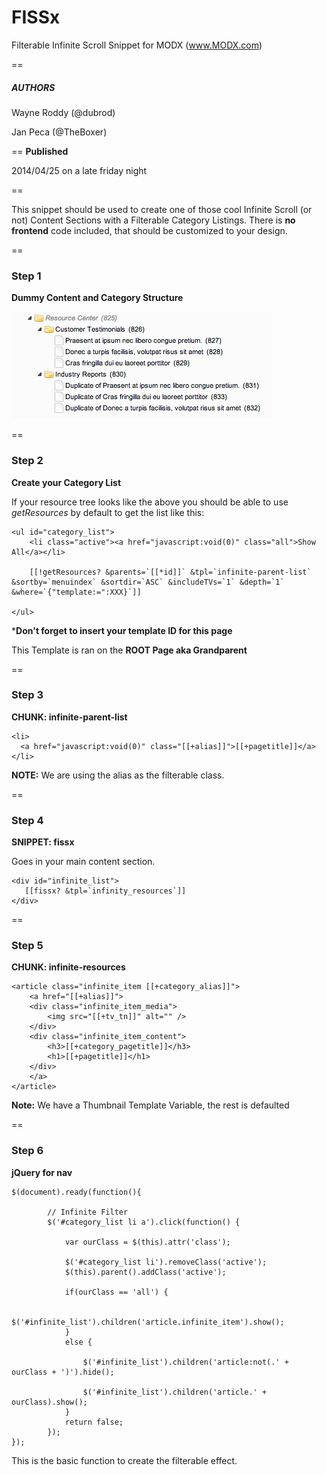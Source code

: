 FISSx
=====

Filterable Infinite Scroll Snippet for MODX (www.MODX.com)

==
##### AUTHORS #####

Wayne Roddy (@dubrod)

Jan Peca    (@TheBoxer)

==
**Published**

2014/04/25 on a late friday night

==

This snippet should be used to create one of those cool Infinite Scroll (or not) Content Sections with a Filterable Category Listings. There is **no frontend** code included, that should be customized to your design.

==

### Step 1 ###

**Dummy Content and Category Structure**

![resource tree](screencasts/demo-resources.jpg "Resource Tree")

==

### Step 2 ###

**Create your Category List**

If your resource tree looks like the above you should be able to use *getResources* by default to get the list like this:

```
<ul id="category_list">
	<li class="active"><a href="javascript:void(0)" class="all">Show All</a></li>
					 	
	[[!getResources? &parents=`[[*id]]` &tpl=`infinite-parent-list` &sortby=`menuindex` &sortdir=`ASC` &includeTVs=`1` &depth=`1` &where=`{"template:=":XXX}`]]

</ul>
```

***Don't forget to insert your template ID for this page**

This Template is ran on the **ROOT Page aka Grandparent**

==

### Step 3 ###

**CHUNK: infinite-parent-list**

```
<li>
  <a href="javascript:void(0)" class="[[+alias]]">[[+pagetitle]]</a> 
</li>
```

**NOTE:** We are using the alias as the filterable class.

==

### Step 4 ###

**SNIPPET: fissx**

Goes in your main content section.

```
<div id="infinite_list">
   [[fissx? &tpl=`infinity_resources`]]
</div>
```

==

### Step 5 ###

**CHUNK: infinite-resources**

```
<article class="infinite_item [[+category_alias]]">
    <a href="[[+alias]]">
	<div class="infinite_item_media">
		<img src="[[+tv_tn]]" alt="" />
	</div>
	<div class="infinite_item_content">
		<h3>[[+category_pagetitle]]</h3>
		<h1>[[+pagetitle]]</h1>
	</div>
    </a>
</article>
```

**Note:** We have a Thumbnail Template Variable, the rest is defaulted

==

### Step 6 ###

**jQuery for nav**

```
$(document).ready(function(){
  
    	// Infinite Filter
		$('#category_list li a').click(function() {
			 
			var ourClass = $(this).attr('class');

			$('#category_list li').removeClass('active');
			$(this).parent().addClass('active');
			
			if(ourClass == 'all') {
				 
				$('#infinite_list').children('article.infinite_item').show();
			}
			else {
				 
				$('#infinite_list').children('article:not(.' + ourClass + ')').hide();
			 
				$('#infinite_list').children('article.' + ourClass).show();
			}
			return false;
		});
});		
```

This is the basic function to create the filterable effect.





